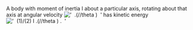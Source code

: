 A body with moment of inertia I about a particular axis, rotating about
that axis at angular velocity
!['  .(//theta )  '](../dictionary/equation_images/2195.1..png) has
kinetic energy
!['  (1)/(2) I .(//theta ) .  '](../dictionary/equation_images/2195.2..png)
